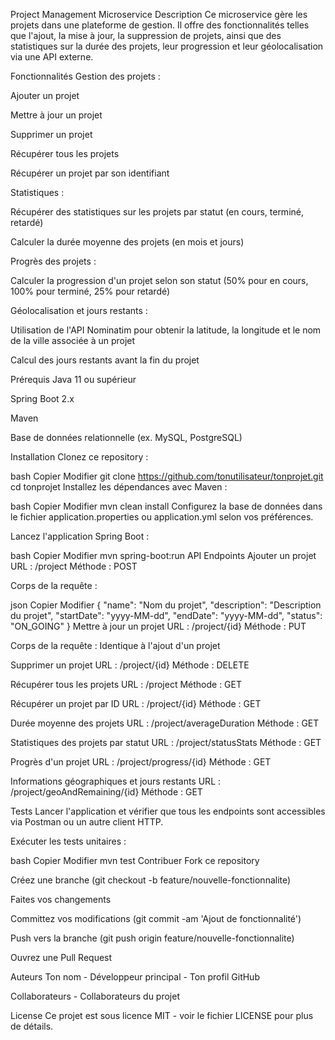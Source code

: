Project Management Microservice
Description
Ce microservice gère les projets dans une plateforme de gestion. Il offre des fonctionnalités telles que l'ajout, la mise à jour, la suppression de projets, ainsi que des statistiques sur la durée des projets, leur progression et leur géolocalisation via une API externe.

Fonctionnalités
Gestion des projets :

Ajouter un projet

Mettre à jour un projet

Supprimer un projet

Récupérer tous les projets

Récupérer un projet par son identifiant

Statistiques :

Récupérer des statistiques sur les projets par statut (en cours, terminé, retardé)

Calculer la durée moyenne des projets (en mois et jours)

Progrès des projets :

Calculer la progression d'un projet selon son statut (50% pour en cours, 100% pour terminé, 25% pour retardé)

Géolocalisation et jours restants :

Utilisation de l'API Nominatim pour obtenir la latitude, la longitude et le nom de la ville associée à un projet

Calcul des jours restants avant la fin du projet

Prérequis
Java 11 ou supérieur

Spring Boot 2.x

Maven

Base de données relationnelle (ex. MySQL, PostgreSQL)

Installation
Clonez ce repository :

bash
Copier
Modifier
git clone https://github.com/tonutilisateur/tonprojet.git
cd tonprojet
Installez les dépendances avec Maven :

bash
Copier
Modifier
mvn clean install
Configurez la base de données dans le fichier application.properties ou application.yml selon vos préférences.

Lancez l'application Spring Boot :

bash
Copier
Modifier
mvn spring-boot:run
API Endpoints
Ajouter un projet
URL : /project Méthode : POST

Corps de la requête :

json
Copier
Modifier
{
  "name": "Nom du projet",
  "description": "Description du projet",
  "startDate": "yyyy-MM-dd",
  "endDate": "yyyy-MM-dd",
  "status": "ON_GOING"
}
Mettre à jour un projet
URL : /project/{id} Méthode : PUT

Corps de la requête : Identique à l'ajout d'un projet

Supprimer un projet
URL : /project/{id} Méthode : DELETE

Récupérer tous les projets
URL : /project Méthode : GET

Récupérer un projet par ID
URL : /project/{id} Méthode : GET

Durée moyenne des projets
URL : /project/averageDuration Méthode : GET

Statistiques des projets par statut
URL : /project/statusStats Méthode : GET

Progrès d'un projet
URL : /project/progress/{id} Méthode : GET

Informations géographiques et jours restants
URL : /project/geoAndRemaining/{id} Méthode : GET

Tests
Lancer l'application et vérifier que tous les endpoints sont accessibles via Postman ou un autre client HTTP.

Exécuter les tests unitaires :

bash
Copier
Modifier
mvn test
Contribuer
Fork ce repository

Créez une branche (git checkout -b feature/nouvelle-fonctionnalite)

Faites vos changements

Committez vos modifications (git commit -am 'Ajout de fonctionnalité')

Push vers la branche (git push origin feature/nouvelle-fonctionnalite)

Ouvrez une Pull Request

Auteurs
Ton nom - Développeur principal - Ton profil GitHub

Collaborateurs - Collaborateurs du projet

License
Ce projet est sous licence MIT - voir le fichier LICENSE pour plus de détails.
